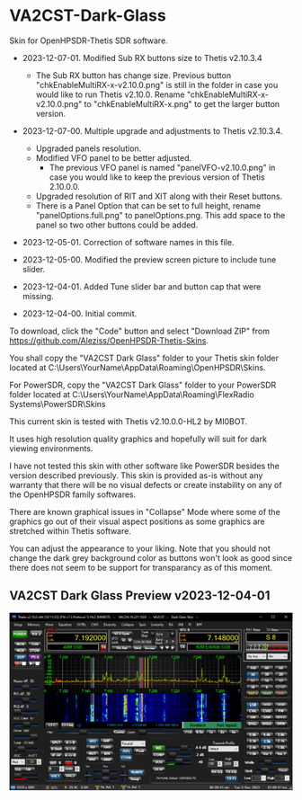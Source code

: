 # VA2CST-Dark-Glass
 
 Skin for OpenHPSDR-Thetis SDR software.

 * 2023-12-07-01. Modified Sub RX buttons size to Thetis v2.10.3.4
	* The Sub RX button has change size. Previous button "chkEnableMultiRX-x-v2.10.0.png" is still in the folder in case you would like to run Thetis v2.10.0. Rename "chkEnableMultiRX-x-v2.10.0.png" to "chkEnableMultiRX-x.png" to get the larger button version.

 * 2023-12-07-00. Multiple upgrade and adjustments to Thetis v2.10.3.4.
	* Upgraded panels resolution.
	* Modified VFO panel to be better adjusted.
		* The previous VFO panel is named "panelVFO-v2.10.0.png" in case you would like to keep the previous version of Thetis 2.10.0.0.
	* Upgraded resolution of RIT and XIT along with their Reset buttons.
	* There is a Panel Option that can be set to full height, rename "panelOptions.full.png" to panelOptions.png. This add space to the panel so two other buttons could be added.

 * 2023-12-05-01. Correction of software names in this file.
 
 * 2023-12-05-00. Modified the preview screen picture to include tune slider. 

 * 2023-12-04-01. Added Tune slider bar and button cap that were missing.
  
 * 2023-12-04-00. Initial commit.

 To download, click the "Code" button and select "Download ZIP"
 from https://github.com/Aleziss/OpenHPSDR-Thetis-Skins.

 You shall copy the "VA2CST Dark Glass" folder to your Thetis skin
 folder located at C:\Users\YourName\AppData\Roaming\OpenHPSDR\Skins.

 For PowerSDR, copy the "VA2CST Dark Glass" folder to your PowerSDR
 folder located at C:\Users\YourName\AppData\Roaming\FlexRadio Systems\PowerSDR\Skins

 This current skin is tested with Thetis v2.10.0.0-HL2 by MI0BOT.

 It uses high resolution quality graphics and hopefully will
 suit for dark viewing environments.

 I have not tested this skin with other software like PowerSDR
 besides the version described previously. This skin is provided 
 as-is without any warranty that there will be no visual defects or 
 create instability on any of the OpenHPSDR family softwares.
 
 There are known graphical issues in "Collapse" Mode where some
 of the graphics go out of their visual aspect positions as
 some graphics are stretched within Thetis software.

 You can adjust the appearance to your liking. Note that you should
 not change the dark grey background color as buttons won't look as
 good since there does not seem to be support for transparancy
 as of this moment. 

 ## VA2CST Dark Glass Preview v2023-12-04-01

 ![](/VA2CST%20Dark%20Glass/VA2CST%20Dark%20Glass.png)
